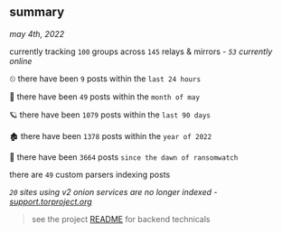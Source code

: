 
## summary
_may 4th, 2022_

currently tracking `100` groups across `145` relays & mirrors - _`53` currently online_

⏲ there have been `9` posts within the `last 24 hours`

🦈 there have been `49` posts within the `month of may`

🪐 there have been `1079` posts within the `last 90 days`

🏚 there have been `1378` posts within the `year of 2022`

🦕 there have been `3664` posts `since the dawn of ransomwatch`

there are `49` custom parsers indexing posts

_`20` sites using v2 onion services are no longer indexed - [support.torproject.org](https://support.torproject.org/onionservices/v2-deprecation/)_

> see the project [README](https://github.com/thetanz/ransomwatch#ransomwatch--) for backend technicals
